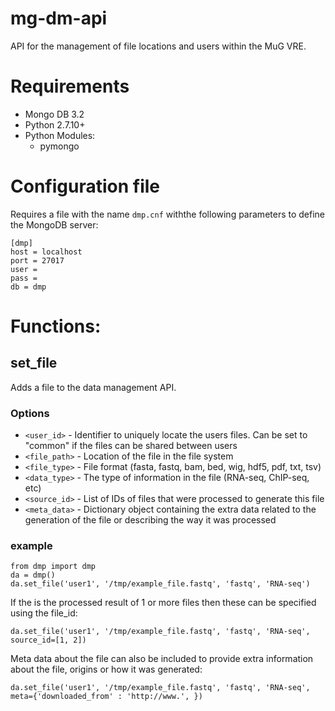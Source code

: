 # mg-dm-api

API for the management of file locations and users within the MuG VRE.

# Requirements
- Mongo DB 3.2
- Python 2.7.10+
- Python Modules:
  - pymongo

# Configuration file
Requires a file with the name `dmp.cnf` withthe following parameters to define the MongoDB server:
```
[dmp]
host = localhost
port = 27017
user = 
pass = 
db = dmp
```

# Functions:
## set_file
Adds a file to the data management API.

### Options
- `<user_id>` - Identifier to uniquely locate the users files. Can be set to "common" if the files can be shared between users
- `<file_path>` - Location of the file in the file system
- `<file_type>` - File format (fasta, fastq, bam, bed, wig, hdf5, pdf, txt, tsv)
- `<data_type>` - The type of information in the file (RNA-seq, ChIP-seq, etc)
- `<source_id>` - List of IDs of files that were processed to generate this file
- `<meta_data>` - Dictionary object containing the extra data related to the generation of the file or describing the way it was processed

### example
```
from dmp import dmp
da = dmp()
da.set_file('user1', '/tmp/example_file.fastq', 'fastq', 'RNA-seq')
```

If the is the processed result of 1 or more files then these can be specified using the file_id:

```
da.set_file('user1', '/tmp/example_file.fastq', 'fastq', 'RNA-seq', source_id=[1, 2])
```

Meta data about the file can also be included to provide extra information about the file, origins or how it was generated:

```
da.set_file('user1', '/tmp/example_file.fastq', 'fastq', 'RNA-seq', meta={'downloaded_from' : 'http://www.', })
```
